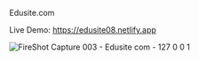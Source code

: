 Edusite.com

Live Demo: https://edusite08.netlify.app

![FireShot Capture 003 - Edusite com - 127 0 0 1](https://github.com/PrinceKashyap08/Edusite.com/assets/153056595/e051335f-d849-415c-8798-d701ed651148)
